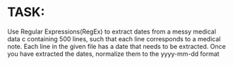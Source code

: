 # TASK: 

Use Regular Expressions(RegEx) to extract dates from a messy medical data c containing 500 lines, such that each line corresponds to a medical note. Each line in the given file has a date that needs to be extracted. Once you have extracted the dates, normalize them to the yyyy-mm-dd format
